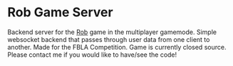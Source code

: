 # Rob Game Server

Backend server for the [Rob](https://pikenote.itch.io/rob) game in the multiplayer gamemode. Simple websocket backend that passes through user data from one client to another. Made for the FBLA Competition. Game is currently closed source. Please contact me if you would like to have/see the code! 

